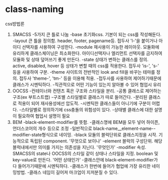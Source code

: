 # class-naming
css방법론
1. SMACSS
  -5가지 큰 틀로 나눔
    -base
    초기화css. 기본이 되는 css를 작성해둔다.
    -layout
    큰 틀을 정의함. header, footer, pagename등.
    접두사 'l-'을 붙이거나 아이디 선택자를 사용하여 구성한다.
    -module
    재사용이 가능한 레이아웃.
    모듈화에 유리하게 클래스체이닝은 최소화한다.
    아이디선택자나 엘리먼트 선택자를 금지하여 모듈화 및 상태 덮어쓰기 좋게 만든다.
    -state
    상태가 변하는 클래스를 정의.
    active, disabled, hover 등 상태가 변할 때의 css를 적용한다.
    접두사 'is-', 's-' 등을 사용하여 구분.
    -theme
    사이트의 전반적인 look and fill을 바꾸는 테마를 정의.
    접두사 'theme-', 'tm-' 등을 이용해 적용.
  -접두사를 사용하여 제어하기때문에 클래스가 시멘틱하다.
  -직관적으로 어떤 기능이 있는지 알아볼 수 있어 협업시 유리
2. OOCSS
  -컨테이너와 컨텐츠 혹은 구조와 스타일을 분리.
  -공통 클래스로 제어하는 구조(ex 부트스트랩)
  -구조별 스타일별로 클래스가 따로 들어간다.
  -분리된 클래스로 적용이 되어 재사용성에선 압도적.
  -시멘틱한 클래스들이 아니기에 구분이 어렵다.
  -스타일별로 정의하기에 css충돌의 위험성이 있다.
  -상태별 클래스에 대한 설명이 필요하여 협업시 설명이 필요
3. BEM
  -black-element-modifier를 뜻함.
  -클래스명에 BEM을 모두 넣어 하이픈, 언더스코어의 개수 등으로 조정
  -일반적으로 black-name__element-name--modifier-state형식으로 네이밍.
    -black
    모듈의 블럭단위로 클래스지정을 시작.
    기능적으로 독립된 component.
    '무엇으로 보이나'
    -element
    블럭의 구성단위.
    해당 블럭내에서만 의미를 가지는 의존성을 지닌다.
    '무엇인가'
    -modifier
    속성.
    SMACSS의 state나 OOCSS의 스타일 같이 상태나 스타일을 지정.
    boolean 및 key-value로 만든다.
    '어떤 상태인가'
  -클래스안에 black-element-modifier가 다 들어가기때문에 시멘틱하다.
  -클래스가 한번에 들어가 협업에 가장 유리한 네이밍방법.
  -클래스 네임이 길어져 마크업이 지저분질 수 있다.
